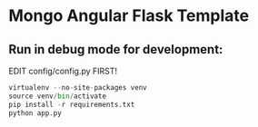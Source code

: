 Mongo Angular Flask Template 
============================

Run in debug mode for development:
----------------------------------

EDIT config/config.py FIRST!

```python
virtualenv --no-site-packages venv
source venv/bin/activate
pip install -r requirements.txt
python app.py
```

